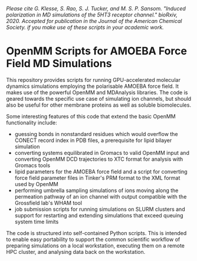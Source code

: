 *Please cite G. Klesse, S. Rao, S. J. Tucker, and M. S. P. Sansom. "Induced polarization in MD simulations of the 5HT3 receptor channel." bioRxiv, 2020. Accepted for publication in the Journal of the American Chemical Society. if you make use of these scripts in your academic work.*

# OpenMM Scripts for AMOEBA Force Field MD Simulations

This repository provides scripts for running GPU-accelerated molecular dynamics simulations employing the polarisable AMOEBA force field. It makes use of the powerful OpenMM and MDAnalysis libraries. The code is geared towards the specific use case of simulating ion channels, but should also be useful for other membrane proteins as well as soluble biomolecules.

Some interesting features of this code that extend the basic OpenMM functionality include:

* guessing bonds in nonstandard residues which would overflow the CONECT record index in PDB files, a prerequisite for lipid bilayer simulation
* converting systems equilibrated in Gromacs to valid OpenMM input and converting OpenMM DCD trajectories to XTC format for analysis with Gromacs tools
* lipid parameters for the AMOEBA force field and a script for converting force field parameter files in Tinker's PRM format to the XML format used by OpenMM
* performing umbrella sampling simulations of ions moving along the permeation pathway of an ion channel with output compatible with the Grossfield lab's WHAM tool
* job submission scripts for running simulations on SLURM clusters and support for restarting and extending simulations that exceed queuing system time limits

The code is structured into self-contained Python scripts. This is intended to enable easy portability to support the common scientific workflow of preparing simulations on a local workstation, executing them on a remote HPC cluster, and analysing data back on the workstation.
